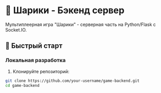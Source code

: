 # 🎯 Шарики - Бэкенд сервер

Мультиплеерная игра "Шарики" - серверная часть на Python/Flask с Socket.IO.

## 🚀 Быстрый старт

### Локальная разработка

1. Клонируйте репозиторий:
```bash
git clone https://github.com/your-username/game-backend.git
cd game-backend
